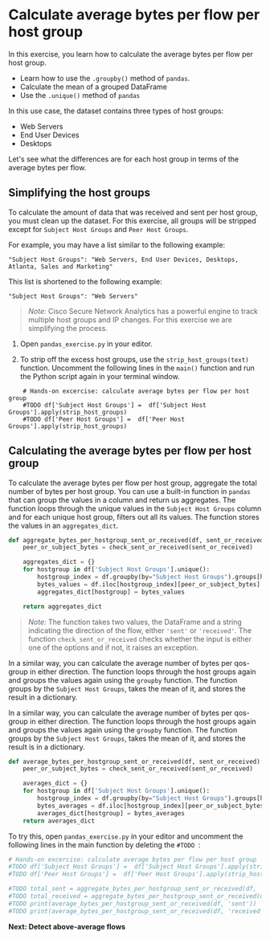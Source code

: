 # Calculate average bytes per flow per host group
In this exercise, you learn how to calculate the average bytes per flow per host group. 

* Learn how to use the `.groupby()` method of `pandas`. 
* Calculate the mean of a grouped DataFrame
* Use the `.unique()` method of `pandas`

In this use case, the dataset contains three types of host groups: 

* Web Servers
* End User Devices
* Desktops

Let's see what the differences are for each host group in terms of the average bytes per flow. 

## Simplifying the host groups

To calculate the amount of data that was received and sent per host group, you must clean up the dataset. For this exercise, all groups will be stripped except for `Subject Host Groups` and `Peer Host Groups`. 

For example, you may have a list similar to the following example:

`"Subject Host Groups": "Web Servers, End User Devices, Desktops, Atlanta, Sales and Marketing"`

This list is shortened to the following example:

`"Subject Host Groups": "Web Servers"`

> *Note:* Cisco Secure Network Analytics has a powerful engine to track multiple host groups and IP changes. For this exercise we are simplifying the process.

1. Open `pandas_exercise.py` in your editor.

2. To strip off the excess host groups, use the `strip_host_groups(text)` function. Uncomment the following lines in the `main()` function and run the Python script again in your terminal window.

```
    # Hands-on excercise: calculate average bytes per flow per host group
    #TODO df['Subject Host Groups'] =  df['Subject Host Groups'].apply(strip_host_groups)
    #TODO df['Peer Host Groups'] =  df['Peer Host Groups'].apply(strip_host_groups)
```

## Calculating the average bytes per flow per host group

To calculate the average bytes per flow per host group, aggregate the total number of bytes per host group. You can use a built-in function in `pandas` that can group the values in a column and return us aggregates. The function loops through the unique values in the `Subject Host Groups` column and for each unique host group, filters out all its values. The function stores the values in an `aggregates_dict`.

```python
def aggregate_bytes_per_hostgroup_sent_or_received(df, sent_or_received):
    peer_or_subject_bytes = check_sent_or_received(sent_or_received)

    aggregates_dict = {}
    for hostgroup in df['Subject Host Groups'].unique():
        hostgroup_index = df.groupby(by="Subject Host Groups").groups[hostgroup]
        bytes_values = df.iloc[hostgroup_index][peer_or_subject_bytes].values
        aggregates_dict[hostgroup] = bytes_values

    return aggregates_dict
```

> *Note:* The function takes two values, the DataFrame and a string indicating the direction of the flow, either `'sent'` or `'received'`. The function `check_sent_or_received` checks whether the input is either one of the options and if not, it raises an exception. 

In a similar way, you can calculate the average number of bytes per qos-group in either direction. The function loops through the host groups again and groups the values again using the `groupby` function. The function groups by the `Subject Host Groups`, takes the mean of it, and stores the result in a dictionary.
 
In a similar way, you can calculate the average number of bytes per qos-group in either direction. The function loops through the host groups again and groups the values again using the `groupby` function. The function groups by the `Subject Host Groups`, takes the mean of it, and stores the result is in a dictionary. 

```python
def average_bytes_per_hostgroup_sent_or_received(df, sent_or_received):
    peer_or_subject_bytes = check_sent_or_received(sent_or_received)

    averages_dict = {}
    for hostgroup in df['Subject Host Groups'].unique():
        hostgroup_index = df.groupby(by="Subject Host Groups").groups[hostgroup]
        bytes_averages = df.iloc[hostgroup_index][peer_or_subject_bytes].values.mean()
        averages_dict[hostgroup] = bytes_averages
    return averages_dict
```

To try this, open `pandas_exercise.py` in your editor and uncomment the following lines in the main function by deleting the `#TODO `: 

```python
# Hands-on excercise: calculate average bytes per flow per host group
#TODO df['Subject Host Groups'] =  df['Subject Host Groups'].apply(strip_host_groups)
#TODO df['Peer Host Groups'] =  df['Peer Host Groups'].apply(strip_host_groups)

#TODO total_sent = aggregate_bytes_per_hostgroup_sent_or_received(df, 'sent')
#TODO total_received = aggregate_bytes_per_hostgroup_sent_or_received(df, 'received')
#TODO print(average_bytes_per_hostgroup_sent_or_received(df, 'sent'))
#TODO print(average_bytes_per_hostgroup_sent_or_received(df, 'received'))
```

**Next: Detect above-average flows**